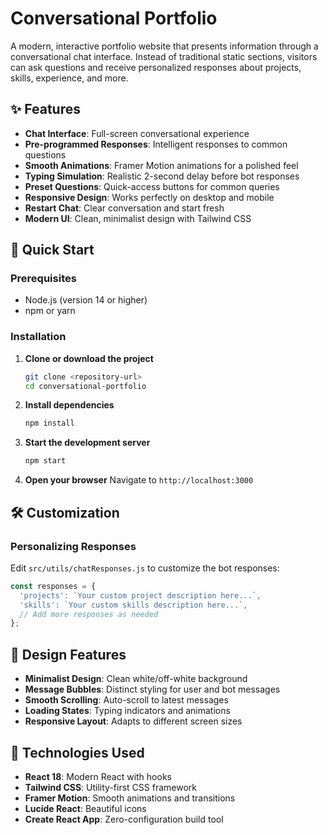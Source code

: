 # Conversational Portfolio

A modern, interactive portfolio website that presents information through a conversational chat interface. Instead of traditional static sections, visitors can ask questions and receive personalized responses about projects, skills, experience, and more.

## ✨ Features

- **Chat Interface**: Full-screen conversational experience
- **Pre-programmed Responses**: Intelligent responses to common questions
- **Smooth Animations**: Framer Motion animations for a polished feel
- **Typing Simulation**: Realistic 2-second delay before bot responses
- **Preset Questions**: Quick-access buttons for common queries
- **Responsive Design**: Works perfectly on desktop and mobile
- **Restart Chat**: Clear conversation and start fresh
- **Modern UI**: Clean, minimalist design with Tailwind CSS

## 🚀 Quick Start

### Prerequisites

- Node.js (version 14 or higher)
- npm or yarn

### Installation

1. **Clone or download the project**
   ```bash
   git clone <repository-url>
   cd conversational-portfolio
   ```

2. **Install dependencies**
   ```bash
   npm install
   ```

3. **Start the development server**
   ```bash
   npm start
   ```

4. **Open your browser**
   Navigate to `http://localhost:3000`

## 🛠️ Customization

### Personalizing Responses

Edit `src/utils/chatResponses.js` to customize the bot responses:

```javascript
const responses = {
  'projects': `Your custom project description here...`,
  'skills': `Your custom skills description here...`,
  // Add more responses as needed
};
```

## 🎨 Design Features

- **Minimalist Design**: Clean white/off-white background
- **Message Bubbles**: Distinct styling for user and bot messages
- **Smooth Scrolling**: Auto-scroll to latest messages
- **Loading States**: Typing indicators and animations
- **Responsive Layout**: Adapts to different screen sizes

## 🔧 Technologies Used

- **React 18**: Modern React with hooks
- **Tailwind CSS**: Utility-first CSS framework
- **Framer Motion**: Smooth animations and transitions
- **Lucide React**: Beautiful icons
- **Create React App**: Zero-configuration build tool

